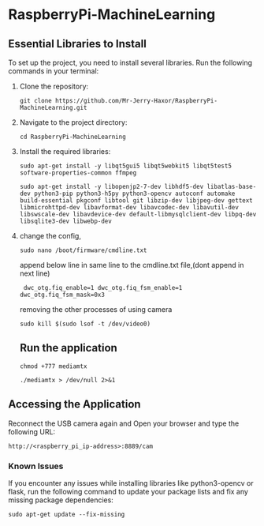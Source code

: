 # RaspberryPi-MachineLearning

## Essential Libraries to Install

To set up the project, you need to install several libraries. Run the following commands in your terminal:

1. Clone the repository:

   ```
   git clone https://github.com/Mr-Jerry-Haxor/RaspberryPi-MachineLearning.git
   ```
2. Navigate to the project directory:

   ```
   cd RaspberryPi-MachineLearning
   ```
3. Install the required libraries:

   ```
   sudo apt-get install -y libqt5gui5 libqt5webkit5 libqt5test5 software-properties-common ffmpeg
   ```


   ```
   sudo apt-get install -y libopenjp2-7-dev libhdf5-dev libatlas-base-dev python3-pip python3-h5py python3-opencv autoconf automake build-essential pkgconf libtool git libzip-dev libjpeg-dev gettext libmicrohttpd-dev libavformat-dev libavcodec-dev libavutil-dev libswscale-dev libavdevice-dev default-libmysqlclient-dev libpq-dev libsqlite3-dev libwebp-dev
   ```
4. change the config,

   ```
   sudo nano /boot/firmware/cmdline.txt
   ```
   append below line in same line to the cmdline.txt file,(dont append in next line)
   ```
    dwc_otg.fiq_enable=1 dwc_otg.fiq_fsm_enable=1 dwc_otg.fiq_fsm_mask=0x3
   ```
   removing the other processes of using camera
   ```
   sudo kill $(sudo lsof -t /dev/video0)
   ```

   ## Run the application


   ```
   chmod +777 mediamtx
   ```


   ```
   ./mediamtx > /dev/null 2>&1
   ```

## Accessing the Application

Reconnect the USB camera again and Open your browser and type the following URL:

```
http://<raspberry_pi_ip-address>:8889/cam
```

### Known Issues

If you encounter any issues while installing libraries like python3-opencv or flask, run the following command to update your package lists and fix any missing package dependencies:

```
sudo apt-get update --fix-missing
```
